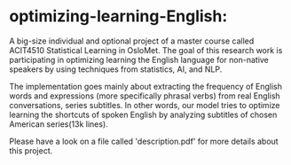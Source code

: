 # optimizing-learning-English:

A big-size individual and optional project of a master course called ACIT4510 Statistical Learning in OsloMet. The goal of this research work is  participating in optimizing learning the English language for  non-native speakers by using techniques from statistics, AI, and NLP. 

The implementation goes mainly about extracting the frequency of English words and expressions (more specifically phrasal verbs) from real English conversations, series subtitles. In other words, our model tries to optimize learning the shortcuts of spoken English by analyzing subtitles of chosen American series(13k lines).

Please have a look on a file called 'description.pdf' for more details about this project.
